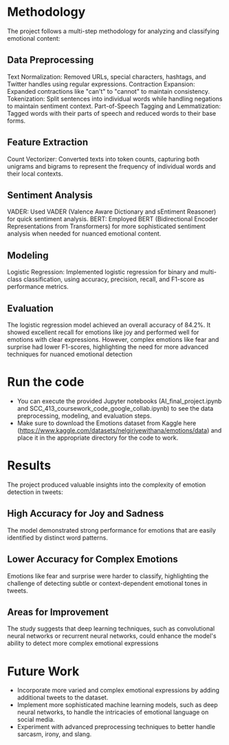# Methodology
The project follows a multi-step methodology for analyzing and classifying emotional content:

## Data Preprocessing
Text Normalization: Removed URLs, special characters, hashtags, and Twitter handles using regular expressions.
Contraction Expansion: Expanded contractions like "can't" to "cannot" to maintain consistency.
Tokenization: Split sentences into individual words while handling negations to maintain sentiment context.
Part-of-Speech Tagging and Lemmatization: Tagged words with their parts of speech and reduced words to their base forms.
## Feature Extraction
Count Vectorizer: Converted texts into token counts, capturing both unigrams and bigrams to represent the frequency of individual words and their local contexts.
## Sentiment Analysis
VADER: Used VADER (Valence Aware Dictionary and sEntiment Reasoner) for quick sentiment analysis.
BERT: Employed BERT (Bidirectional Encoder Representations from Transformers) for more sophisticated sentiment analysis when needed for nuanced emotional content.
## Modeling
Logistic Regression: Implemented logistic regression for binary and multi-class classification, using accuracy, precision, recall, and F1-score as performance metrics.
## Evaluation
The logistic regression model achieved an overall accuracy of 84.2%. It showed excellent recall for emotions like joy and performed well for emotions with clear expressions.
However, complex emotions like fear and surprise had lower F1-scores, highlighting the need for more advanced techniques for nuanced emotional detection​

# Run the code
- You can execute the provided Jupyter notebooks (AI_final_project.ipynb and SCC_413_coursework_code_google_collab.ipynb) to see the data preprocessing, modeling, and evaluation steps.
- Make sure to download the Emotions dataset from Kaggle here (https://www.kaggle.com/datasets/nelgiriyewithana/emotions/data) and place it in the appropriate directory for the code to work.

# Results
The project produced valuable insights into the complexity of emotion detection in tweets:

## High Accuracy for Joy and Sadness
The model demonstrated strong performance for emotions that are easily identified by distinct word patterns.
## Lower Accuracy for Complex Emotions
Emotions like fear and surprise were harder to classify, highlighting the challenge of detecting subtle or context-dependent emotional tones in tweets.
## Areas for Improvement
The study suggests that deep learning techniques, such as convolutional neural networks or recurrent neural networks, could enhance the model's ability to detect more complex emotional expressions​

# Future Work
-  Incorporate more varied and complex emotional expressions by adding additional tweets to the dataset.
-  Implement more sophisticated machine learning models, such as deep neural networks, to handle the intricacies of emotional language on social media.
-  Experiment with advanced preprocessing techniques to better handle sarcasm, irony, and slang.
